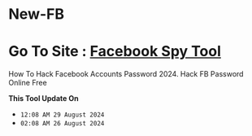 # New-FB
# Go To Site : [Facebook Spy Tool](https://jnjif6576.github.io/)
How To Hack Facebook Accounts Password 2024. Hack FB Password Online Free

**This Tool Update On**
- `12:08 AM 29 August 2024`
- `02:08 AM 26 August 2024`

